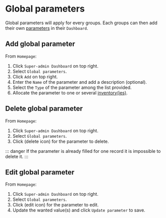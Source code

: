 # Global parameters 
Global parameters will apply for every groups. Each groups can then add their own [parameters](/laboratory-information-management-system/dashboard-parameters.html#create-parameter) in their `Dashboard`.

## Add global parameter
From `Homepage`: 
1. Click `Super-admin Dashboard` on top right. 
2. Select `Global parameters`.
3. Click `Add` on top right.
4. Enter the `Name` of the parameter and add a description (optional).
5. Select the `Type` of the parameter among the list provided.
6. Allocate the parameter to one or several [inventory(ies)](/laboratory-information-management-system/super-administration-inventories.html#inventories).

## Delete global parameter
From `Homepage`: 
1. Click `Super-admin Dashboard` on top right. 
2. Select `Global parameters`.
3. Click (delete icon) for the parameter to delete.

::: danger
If the parameter is already filled for one record it is impossible to delete it.
:::

## Edit global parameter
From `Homepage`: 
1. Click `Super-admin Dashboard` on top right. 
2. Select `Global parameters`.
3. Click (edit icon) for the parameter to edit.
4. Update the wanted value(s) and click `Update parameter` to save.





